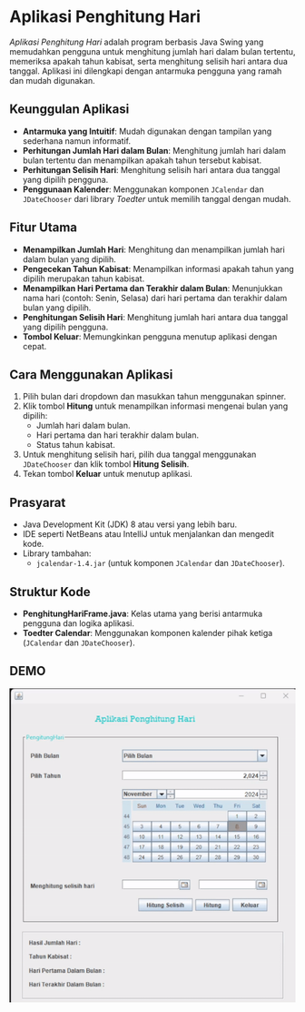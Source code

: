 # Aplikasi Penghitung Hari

*Aplikasi Penghitung Hari* adalah program berbasis Java Swing yang memudahkan pengguna untuk menghitung jumlah hari dalam bulan tertentu, memeriksa apakah tahun kabisat, serta menghitung selisih hari antara dua tanggal. Aplikasi ini dilengkapi dengan antarmuka pengguna yang ramah dan mudah digunakan.

## Keunggulan Aplikasi

- **Antarmuka yang Intuitif**: Mudah digunakan dengan tampilan yang sederhana namun informatif.
- **Perhitungan Jumlah Hari dalam Bulan**: Menghitung jumlah hari dalam bulan tertentu dan menampilkan apakah tahun tersebut kabisat.
- **Perhitungan Selisih Hari**: Menghitung selisih hari antara dua tanggal yang dipilih pengguna.
- **Penggunaan Kalender**: Menggunakan komponen `JCalendar` dan `JDateChooser` dari library *Toedter* untuk memilih tanggal dengan mudah.

## Fitur Utama

- **Menampilkan Jumlah Hari**: Menghitung dan menampilkan jumlah hari dalam bulan yang dipilih.
- **Pengecekan Tahun Kabisat**: Menampilkan informasi apakah tahun yang dipilih merupakan tahun kabisat.
- **Menampilkan Hari Pertama dan Terakhir dalam Bulan**: Menunjukkan nama hari (contoh: Senin, Selasa) dari hari pertama dan terakhir dalam bulan yang dipilih.
- **Penghitungan Selisih Hari**: Menghitung jumlah hari antara dua tanggal yang dipilih pengguna.
- **Tombol Keluar**: Memungkinkan pengguna menutup aplikasi dengan cepat.

## Cara Menggunakan Aplikasi

1. Pilih bulan dari dropdown dan masukkan tahun menggunakan spinner.
2. Klik tombol **Hitung** untuk menampilkan informasi mengenai bulan yang dipilih:
   - Jumlah hari dalam bulan.
   - Hari pertama dan hari terakhir dalam bulan.
   - Status tahun kabisat.
3. Untuk menghitung selisih hari, pilih dua tanggal menggunakan `JDateChooser` dan klik tombol **Hitung Selisih**.
4. Tekan tombol **Keluar** untuk menutup aplikasi.

## Prasyarat

- Java Development Kit (JDK) 8 atau versi yang lebih baru.
- IDE seperti NetBeans atau IntelliJ untuk menjalankan dan mengedit kode.
- Library tambahan:
  - `jcalendar-1.4.jar` (untuk komponen `JCalendar` dan `JDateChooser`).

## Struktur Kode

- **PenghitungHariFrame.java**: Kelas utama yang berisi antarmuka pengguna dan logika aplikasi.
- **Toedter Calendar**: Menggunakan komponen kalender pihak ketiga (`JCalendar` dan `JDateChooser`).

## DEMO
![Demo Aplikasi](Demo.gif)

